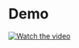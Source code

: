 # Demo
[![Watch the video](https://img.youtube.com/vi/bW8G0kjsjCI/0.jpg)](https://www.youtube.com/shorts/bW8G0kjsjCI)
